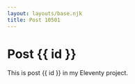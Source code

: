```yaml
---
layout: layouts/base.njk
title: Post 10501
---
```


# Post {{ id }}

This is post {{ id }} in my Eleventy project.
